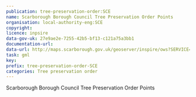 ```yaml
---
publication: tree-preservation-order:SCE
name: Scarborough Borough Council Tree Preservation Order Points
organisation: local-authority-eng:SCE
copyright: 
licence: inpsire
data-gov-uk: 27e9ae2e-7255-42b5-bf13-c121a75a3bb1
documentation-url: 
data-url: http://maps.scarborough.gov.uk/geoserver/inspire/ows?SERVICE=WFS&REQUEST=GetFeature&VERSION=2.0.0&typename=inspire:TPO_polygon&outputFormat=GML2
task: gml
key: 
prefix: tree-preservation-order-SCE
categories: Tree preservation order
---
```


Scarborough Borough Council Tree Preservation Order Points
